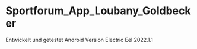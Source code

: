 # Sportforum_App_Loubany_Goldbecker

Entwickelt und getestet Android Version Electric Eel 2022.1.1

